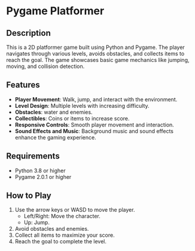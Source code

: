 # Pygame Platformer

## Description
This is a 2D platformer game built using Python and Pygame. The player navigates through various levels, avoids obstacles, and collects items to reach the goal. The game showcases basic game mechanics like jumping, moving, and collision detection.

## Features
- **Player Movement**: Walk, jump, and interact with the environment.
- **Level Design**: Multiple levels with increasing difficulty.
- **Obstacles**: water and enemies.
- **Collectibles**: Coins or items to increase score.
- **Responsive Controls**: Smooth player movement and interaction.
- **Sound Effects and Music**: Background music and sound effects enhance the gaming experience.

## Requirements
- Python 3.8 or higher
- Pygame 2.0.1 or higher

## How to Play
1. Use the arrow keys or WASD to move the player.
   - Left/Right: Move the character.
   - Up: Jump.
2. Avoid obstacles and enemies.
3. Collect all items to maximize your score.
4. Reach the goal to complete the level.
